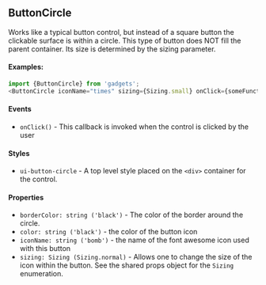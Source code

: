 <a name="module_ButtonCircle"></a>

## ButtonCircle
Works like a typical button control, but instead of a square button theclickable surface is within a circle.  This type of button does NOT fillthe parent container.  Its size is determined by the sizing parameter.#### Examples:```javascriptimport {ButtonCircle} from 'gadgets';<ButtonCircle iconName="times" sizing={Sizing.small} onClick={someFunction} />```#### Events- `onClick()` - This callback is invoked when the control is clicked by the user#### Styles- `ui-button-circle` - A top level style placed on the `<div>` container for thecontrol.#### Properties- `borderColor: string ('black')` - The color of the border around the circle.- `color: string ('black')` - the color of the button icon- `iconName: string ('bomb')` - the name of the font awesome icon used with this button- `sizing: Sizing (Sizing.normal)` - Allows one to change the size of the icon within the button.See the shared props object for the `Sizing` enumeration.

